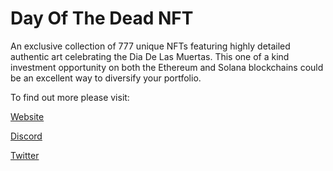 # Day Of The Dead NFT

An exclusive collection of 777 unique NFTs featuring highly detailed authentic art celebrating the Dia De Las Muertas. This one of a kind investment opportunity on both the Ethereum and Solana blockchains could be an excellent way to diversify your portfolio.

To find out more please visit:

[Website](https://dayofthedeadnft.io/)

[Discord](https://discord.gg/rRR9VgGwsn)

[Twitter](https://twitter.com/DayoftheDeadNFT)
